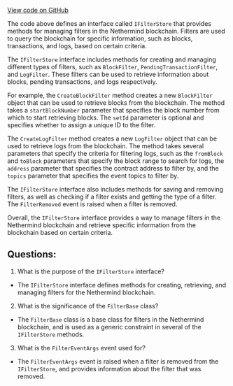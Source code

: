 [View code on GitHub](https://github.com/NethermindEth/nethermind/src/Nethermind/Nethermind.Facade/Filters/IFilterStore.cs)

The code above defines an interface called `IFilterStore` that provides methods for managing filters in the Nethermind blockchain. Filters are used to query the blockchain for specific information, such as blocks, transactions, and logs, based on certain criteria. 

The `IFilterStore` interface includes methods for creating and managing different types of filters, such as `BlockFilter`, `PendingTransactionFilter`, and `LogFilter`. These filters can be used to retrieve information about blocks, pending transactions, and logs respectively. 

For example, the `CreateBlockFilter` method creates a new `BlockFilter` object that can be used to retrieve blocks from the blockchain. The method takes a `startBlockNumber` parameter that specifies the block number from which to start retrieving blocks. The `setId` parameter is optional and specifies whether to assign a unique ID to the filter. 

The `CreateLogFilter` method creates a new `LogFilter` object that can be used to retrieve logs from the blockchain. The method takes several parameters that specify the criteria for filtering logs, such as the `fromBlock` and `toBlock` parameters that specify the block range to search for logs, the `address` parameter that specifies the contract address to filter by, and the `topics` parameter that specifies the event topics to filter by. 

The `IFilterStore` interface also includes methods for saving and removing filters, as well as checking if a filter exists and getting the type of a filter. The `FilterRemoved` event is raised when a filter is removed. 

Overall, the `IFilterStore` interface provides a way to manage filters in the Nethermind blockchain and retrieve specific information from the blockchain based on certain criteria.
## Questions: 
 1. What is the purpose of the `IFilterStore` interface?
- The `IFilterStore` interface defines methods for creating, retrieving, and managing filters for the Nethermind blockchain.

2. What is the significance of the `FilterBase` class?
- The `FilterBase` class is a base class for filters in the Nethermind blockchain, and is used as a generic constraint in several of the `IFilterStore` methods.

3. What is the `FilterEventArgs` event used for?
- The `FilterEventArgs` event is raised when a filter is removed from the `IFilterStore`, and provides information about the filter that was removed.